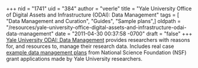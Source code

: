 +++
nid = "1741"
uid = "384"
author = "veerle"
title = "Yale University Office of Digital Assets and Infrastructure (ODAI): Data Management"
tags = [ "Data Management and Curation", "Guides", "Sample plans",]
oldpath = "/resources/yale-university-office-digital-assets-and-infrastructure-odai-data-management"
date = "2011-04-30 00:37:58 -0700"
draft = "false"
+++
\
[Yale University ODAI: Data
Management](http://odai.yale.edu/documentation/data-management) provides
researchers with reasons for, and resources to, manage their research
data. Includes real case [example data management
plans](http://odai.yale.edu/documentation/data-management-plan-examples)
from National Science Foundation (NSF) grant applications made by Yale
University researchers.
